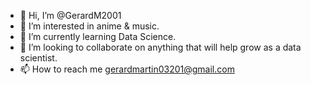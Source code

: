 - 👋 Hi, I’m @GerardM2001
- 👀 I’m interested in anime & music.
- 🌱 I’m currently learning Data Science.
- 💞️ I’m looking to collaborate on
anything that will help grow as a data scientist.
- 📫 How to reach me gerardmartin03201@gmail.com

<!---
GerardM2001/GerardM2001 is a ✨ special ✨ repository because its `README.md` (this file) appears on your GitHub profile.
You can click the Preview link to take a look at your changes.
--->
